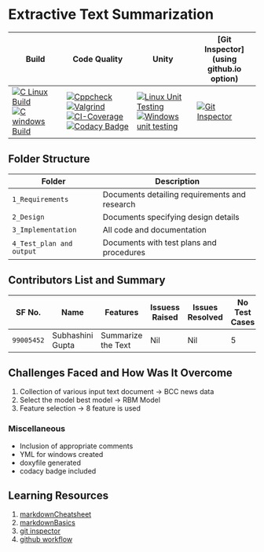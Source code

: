 # Extractive Text Summarization


Build | Code Quality | Unity | [Git Inspector](using github.io option)
------|----------|-------|--------------
[![C Linux Build](https://github.com/Sanchana-2k/LTTS_C_MiniProject/actions/workflows/c-cpp.yml/badge.svg)](https://github.com/Sanchana-2k/LTTS_C_MiniProject/actions/workflows/c-cpp.yml) [![C windows Build](https://github.com/Sanchana-2k/LTTS_C_MiniProject/actions/workflows/windows-build.yml/badge.svg)](https://github.com/Sanchana-2k/LTTS_C_MiniProject/actions/workflows/windows-build.yml) | [![Cppcheck](https://github.com/Sanchana-2k/LTTS_C_MiniProject/actions/workflows/cppcheck.yml/badge.svg)](https://github.com/Sanchana-2k/LTTS_C_MiniProject/actions/workflows/cppcheck.yml) [![Valgrind](https://github.com/Sanchana-2k/LTTS_C_MiniProject/actions/workflows/dynamic-code-quality.yml/badge.svg)](https://github.com/Sanchana-2k/LTTS_C_MiniProject/actions/workflows/dynamic-code-quality.yml) [![CI-Coverage](https://github.com/Sanchana-2k/LTTS_C_MiniProject/actions/workflows/coverage.yml/badge.svg)](https://github.com/Sanchana-2k/LTTS_C_MiniProject/actions/workflows/coverage.yml) [![Codacy Badge](https://app.codacy.com/project/badge/Grade/71e553c81ac94be78b72e113d51dc3f1)](https://www.codacy.com/gh/Subhashini2046/ResearchProduct/dashboard?utm_source=github.com&amp;utm_medium=referral&amp;utm_content=Subhashini2046/ResearchProduct&amp;utm_campaign=Badge_Grade) | [![Linux Unit Testing](https://github.com/Sanchana-2k/LTTS_C_MiniProject/actions/workflows/unity.yml/badge.svg)](https://github.com/Sanchana-2k/LTTS_C_MiniProject/actions/workflows/unity.yml) [![Windows unit testing](https://github.com/Sanchana-2k/LTTS_C_MiniProject/actions/workflows/windows-unity.yml/badge.svg)](https://github.com/Sanchana-2k/LTTS_C_MiniProject/actions/workflows/windows-unity.yml) | [![Git Inspector](https://github.com/Subhashini2046/ResearchProduct/actions/workflows/gitinspector.yml/badge.svg)](https://github.com/Subhashini2046/ResearchProduct/actions/workflows/gitinspector.yml)


## Folder Structure
Folder             | Description
-------------------| -----------------------------------------
`1_Requirements`   | Documents detailing requirements and research
`2_Design`         | Documents specifying design details
`3_Implementation` | All code and documentation
`4_Test_plan and output`      | Documents with test plans and procedures

## Contributors List and Summary

SF No. |  Name   |    Features    | Issuess Raised |Issues Resolved|No Test Cases|Test Case Pass
-------|---------|----------------|----------------|---------------|-------------|--------------
`99005452` | Subhashini Gupta  | Summarize the Text    | Nil     | Nil   |5   | YES    
   

## Challenges Faced and How Was It Overcome

1. Collection of various input text document -> BCC news data
2. Select the model best model -> RBM Model
3. Feature selection -> 8 feature is used


### Miscellaneous
* Inclusion of appropriate comments
* YML for windows created
* doxyfile generated
* codacy badge included

## Learning Resources
1. [markdownCheatsheet](https://github.com/adam-p/markdown-here/wiki/Markdown-Cheatsheet)
2. [markdownBasics](https://guides.github.com/features/mastering-markdown/)
3. [git inspector](https://github.com/ejwa/gitinspector.git)
4. [github workflow](https://docs.github.com/en/actions/learn-github-action)


